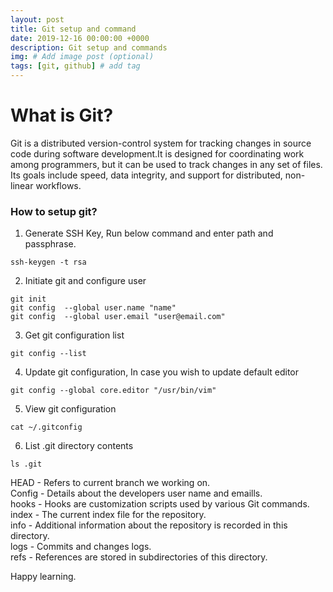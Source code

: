 ```yaml
---
layout: post
title: Git setup and command
date: 2019-12-16 00:00:00 +0000
description: Git setup and commands
img: # Add image post (optional)
tags: [git, github] # add tag
---
```

# What is Git?
Git is a distributed version-control system for tracking changes in source code during software development.It is designed for coordinating work among programmers, but it can be used to track changes in any set of files. Its goals include speed, data integrity, and support for distributed, non-linear workflows.

### How to setup git?
1. Generate SSH Key, Run below command and enter path and passphrase.
```shell
ssh-keygen -t rsa
```
2. Initiate git and configure user
```shell
git init
git config  --global user.name "name"	
git config  --global user.email "user@email.com"
```
3. Get git configuration list
```shell
git config --list
```
4. Update git configuration, In case you wish to update default editor
```shell
git config --global core.editor "/usr/bin/vim"
```
5. View git configuration
```shell
cat ~/.gitconfig
```
6. List .git directory contents
```shell
ls .git
```
HEAD - Refers to current branch we working on.   
Config -  Details about the developers user name and emaills.  
hooks - Hooks are customization scripts used by various Git commands.  
index - The current index file for the repository.  
info - Additional information about the repository is recorded in this directory.  
logs - Commits and changes logs.  
refs - References are stored in subdirectories of this directory.  



Happy learning.
